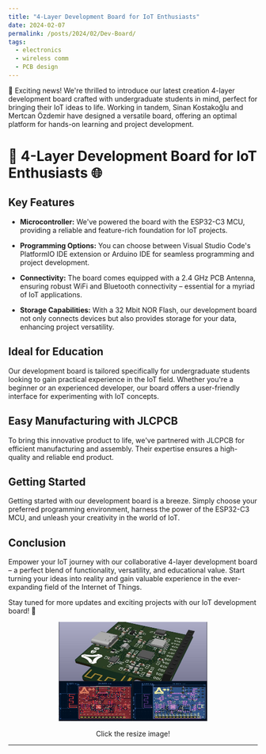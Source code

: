 ```yaml
---
title: "4-Layer Development Board for IoT Enthusiasts"
date: 2024-02-07
permalink: /posts/2024/02/Dev-Board/
tags:
  - electronics
  - wireless comm
  - PCB design
---
```


🚀 Exciting news! We're thrilled to introduce our latest creation 4-layer development board crafted with undergraduate students in mind, perfect for bringing their IoT ideas to life. Working in tandem, Sinan Kostakoğlu and Mertcan Özdemir have designed a versatile board, offering an optimal platform for hands-on learning and project development.


# 🚀 4-Layer Development Board for IoT Enthusiasts 🌐

## Key Features

- **Microcontroller:** We've powered the board with the ESP32-C3 MCU, providing a reliable and feature-rich foundation for IoT projects.

- **Programming Options:** You can choose between Visual Studio Code's PlatformIO IDE extension or Arduino IDE for seamless programming and project development.

- **Connectivity:** The board comes equipped with a 2.4 GHz PCB Antenna, ensuring robust WiFi and Bluetooth connectivity – essential for a myriad of IoT applications.

- **Storage Capabilities:** With a 32 Mbit NOR Flash, our development board not only connects devices but also provides storage for your data, enhancing project versatility.

## Ideal for Education

Our development board is tailored specifically for undergraduate students looking to gain practical experience in the IoT field. Whether you're a beginner or an experienced developer, our board offers a user-friendly interface for experimenting with IoT concepts.

## Easy Manufacturing with JLCPCB

To bring this innovative product to life, we've partnered with JLCPCB for efficient manufacturing and assembly. Their expertise ensures a high-quality and reliable end product.

## Getting Started

Getting started with our development board is a breeze. Simply choose your preferred programming environment, harness the power of the ESP32-C3 MCU, and unleash your creativity in the world of IoT.

## Conclusion

Empower your IoT journey with our collaborative 4-layer development board – a perfect blend of functionality, versatility, and educational value. Start turning your ideas into reality and gain valuable experience in the ever-expanding field of the Internet of Things.

Stay tuned for more updates and exciting projects with our IoT development board! 🎉


<html lang="en">
<head>
    <meta charset="UTF-8">
    <meta http-equiv="X-UA-Compatible" content="IE=edge">
    <meta name="viewport" content="width=device-width, initial-scale=1.0">
    <title>Resize Image</title>
    <style>
        /* Add some basic styling to the image container */
        #imageContainer {
            display: inline-block;
            cursor: pointer;
        }
    </style>
</head>
<body>

<p align="center"><img id="clickableImage" src="/images/pcb.png" width="300" height="200" alt="Click me to resize" onclick="changeSize()"></p>

<script>
  function changeSize() {
    var image = document.getElementById("clickableImage");
    
    // Check the current size and toggle to the new size
    if (image.style.transform === "scale(1)") {
      image.style.transform = "scale(2)";
    } else {
      image.style.transform = "scale(1)";
    }
  }
</script>
</body>
</html>




<center>Click the resize image!</center>


------